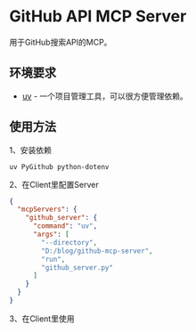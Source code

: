 # GitHub API MCP Server

用于GitHub搜索API的MCP。

## 环境要求

- [uv](https://docs.astral.sh/uv/) - 一个项目管理工具，可以很方便管理依赖。

## 使用方法

1、安装依赖

```
uv PyGithub python-dotenv
```

2、在Client里配置Server

```json
{
  "mcpServers": {
    "github_server": {
      "command": "uv",
      "args": [
        "--directory",
        "D:/blog/github-mcp-server",
        "run",
        "github_server.py"
      ]
    }
  }
}

```

3、在Client里使用
